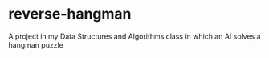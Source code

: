 # reverse-hangman
A project in my Data Structures and Algorithms class in which an AI solves a hangman puzzle
